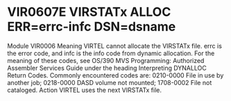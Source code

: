 # VIR0607E VIRSTATx ALLOC ERR=errc-infc DSN=dsname
Module
    VIR0006
Meaning
    VIRTEL cannot allocate the VIRSTATx file. errc is the error code, and infc is the info code from dynamic allocation.  For the meaning of these codes, see OS/390 MVS Programming: Authorized Assembler Services Guide under the heading Interpreting DYNALLOC Return Codes. Commonly encountered codes are: 0210-0000 File in use by another job; 0218-0000 DASD volume not mounted; 1708-0002 File not cataloged.
Action
    VIRTEL uses the next VIRSTATx file.
